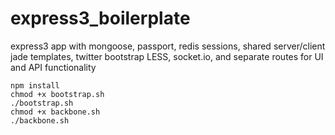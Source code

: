 express3_boilerplate
====================

express3 app with mongoose, passport, redis sessions, shared server/client jade templates, twitter bootstrap LESS, socket.io, and separate routes for UI and API functionality

```
npm install
chmod +x bootstrap.sh
./bootstrap.sh
chmod +x backbone.sh
./backbone.sh
```
